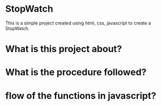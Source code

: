 # StopWatch
This is a simple project created using html, css, javascript to create a StopWatch.

# What is this project about?
# What is the procedure followed?
# flow of the functions in javascript?
